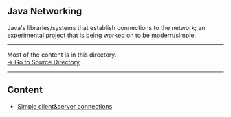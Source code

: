## Java Networking
Java's libraries/systems that establish connections to the network; an experimental project that is being worked on to be modern/simple.

<hr>
Most of the content is in this directory. <br>
<a href="https://github.com/p0unter/java_networking/tree/main/src">-> Go to Source Directory</a>
<hr>

## Content

<ul>
  <li>
    <a href="https://github.com/p0unter/java_networking/tree/main/src/net/chatapp">Simple client&server connections</a>
  </li>
</ul>
